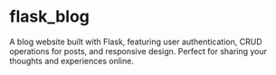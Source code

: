 # flask_blog
A blog website built with Flask, featuring user authentication, CRUD operations for posts, and responsive design. Perfect for sharing your thoughts and experiences online.
